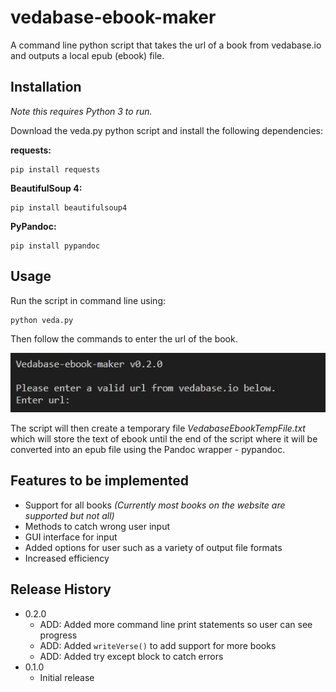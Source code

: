 # vedabase-ebook-maker

A command line python script that takes the url of a book from vedabase.io and outputs a local epub (ebook) file.

## Installation

_Note this requires Python 3 to run._

Download the veda.py python script and install the following dependencies:

**requests:**
```
pip install requests
```

**BeautifulSoup 4:**
```
pip install beautifulsoup4
```

**PyPandoc:**
```
pip install pypandoc
```

## Usage

Run the script in command line using:

```
python veda.py
```
Then follow the commands to enter the url of the book.

![](https://github.com/svaidya0/vedabase-ebook-maker/blob/master/terminal.png)

The script will then create a temporary file _VedabaseEbookTempFile.txt_ which will store the text of ebook until the end of the script where it will be converted into an epub file using the Pandoc wrapper - pypandoc.

## Features to be implemented

* Support for all books _(Currently most books on the website are supported but not all)_
* Methods to catch wrong user input
* GUI interface for input
* Added options for user such as a variety of output file formats
* Increased efficiency

## Release History

* 0.2.0
    * ADD: Added more command line print statements so user can see progress
    * ADD: Added `writeVerse()` to add support for more books
    * ADD: Added try except block to catch errors
* 0.1.0
    * Initial release